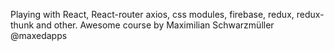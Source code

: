 Playing with React, React-router axios, css modules, firebase, redux, redux-thunk and other.
Awesome course by Maximilian Schwarzmüller @maxedapps

